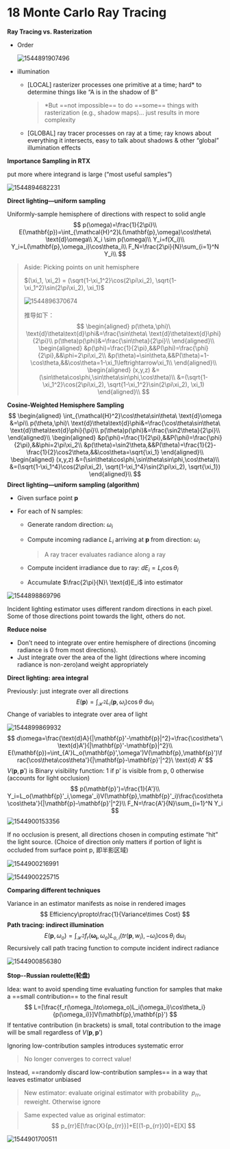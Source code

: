 # 18 Monte Carlo Ray Tracing

**Ray Tracing vs. Rasterization** 

- Order

  ![1544891907496](assets/1544891907496.jpg)

- illumination

  - [LOCAL] rasterizer processes one primitive at a time; hard* to determine things like “A is in the shadow of B”

    > \*But ==not impossible== to do ==some== things with rasterization (e.g., shadow maps)… just results in more complexity 

  - [GLOBAL] ray tracer processes on ray at a time; ray knows about everything it intersects, easy to talk about shadows & other “global” illumination effects 

**Importance Sampling in RTX** 

put more where integrand is large (“most useful samples”) 

![1544894682231](assets/1544894682231.jpg)

**Direct lighting—uniform sampling** 

Uniformly-sample hemisphere of directions with respect to solid angle 
$$
p(\omega)=\frac{1}{2\pi}\\
E(\mathbf{p})=\int_{\mathcal{H}^2}L(\mathbf{p},\omega)\cos\theta\ \text{d}\omega\\
X_i \sim p(\omega)\\
Y_i=f(X_i)\\
Y_i=L(\mathbf{p},\omega_i)\cos\theta_i\\
F_N=\frac{2\pi}{N}\sum_{i=1}^N Y_i\\
$$

> Aside: Picking points on unit hemisphere 
>
> $(\xi_1, \xi_2) = (\sqrt{1-\xi_1^2}\cos(2\pi\xi_2), \sqrt{1-\xi_1^2}\sin(2\pi\xi_2), \xi_1)$ 
>
> ![1544896370674](assets/1544896370674.jpg)
>
>  推导如下：
> $$
> \begin{aligned}
> p(\theta,\phi)\ \text{d}\theta\text{d}\phi&=\frac{\sin\theta\ \text{d}\theta\text{d}\phi}{2\pi}\\
> p(\theta)p(\phi)&=\frac{\sin\theta}{2\pi}\\
> \end{aligned}\\
> \begin{aligned}
> &p(\phi)=\frac{1}{2\pi},&&P(\phi)=\frac{\phi}{2\pi},&&\phi=2\pi\xi_2\\
> &p(\theta)=\sin\theta,&&P(\theta)=1-\cos\theta,&&\cos\theta=1-\xi_1\leftrightarrow\xi_1\\
> \end{aligned}\\
> \begin{aligned}
> (x,y,z)
> &=(\sin\theta\cos\phi,\sin\theta\sin\phi,\cos\theta)\\
> &=(\sqrt{1-\xi_1^2}\cos(2\pi\xi_2), \sqrt{1-\xi_1^2}\sin(2\pi\xi_2), \xi_1)
> \end{aligned}\\
> $$
>

**Cosine-Weighted Hemisphere Sampling** 
$$
\begin{aligned}
\int_{\mathcal{H}^2}\cos\theta\sin\theta\ \text{d}\omega &=\pi\\
p(\theta,\phi)\ \text{d}\theta\text{d}\phi&=\frac{\cos\theta\sin\theta\ \text{d}\theta\text{d}\phi}{\pi}\\
p(\theta)p(\phi)&=\frac{\sin2\theta}{2\pi}\\
\end{aligned}\\
\begin{aligned}
&p(\phi)=\frac{1}{2\pi},&&P(\phi)=\frac{\phi}{2\pi},&&\phi=2\pi\xi_2\\
&p(\theta)=\sin2\theta,&&P(\theta)=\frac{1}{2}-\frac{1}{2}\cos2\theta,&&\cos\theta=\sqrt{\xi_1}
\end{aligned}\\
\begin{aligned}
(x,y,z)
&=(\sin\theta\cos\phi,\sin\theta\sin\phi,\cos\theta)\\
&=(\sqrt{1-\xi_1^4}\cos(2\pi\xi_2), \sqrt{1-\xi_1^4}\sin(2\pi\xi_2), \sqrt{\xi_1})
\end{aligned}\\
$$
**Direct lighting—uniform sampling (algorithm)** 

- Given surface point $\mathbf{p}​$ 

- For each of N samples:

  - Generate random direction: $\omega_i$ 

  - Compute incoming radiance $L_i$ arriving at $\mathbf{p}$ from direction: $\omega_i$ 

    > A ray tracer evaluates radiance along a ray 

  - Compute incident irradiance due to ray: $dE_i=L_i\cos\theta_i$ 

  - Accumulate $\frac{2\pi}{N}\ \text{d}E_i$ into estimator

![1544898869796](assets/1544898869796.jpg)

Incident lighting estimator uses different random directions in each pixel. Some of those directions point towards the light, others do not. 

**Reduce noise** 

- Don’t need to integrate over entire hemisphere of directions (incoming radiance is 0 from most directions).
- Just integrate over the area of the light (directions where incoming radiance is non-zero)and weight appropriately 

**Direct lighting: area integral** 

Previously: just integrate over all directions 
$$
E(\mathbf{p})=\int_{\mathcal{H}^2} L_i(\mathbf{p},\omega_i)\cos\theta\ \text{d}\omega_i
$$
Change of variables to integrate over area of light 

![1544899869932](assets/1544899869932.jpg)
$$
d\omega=\frac{\text{d}A}{|\mathbf{p}'-\mathbf{p}|^2}=\frac{\cos\theta'\ \text{d}A'}{|\mathbf{p}'-\mathbf{p}|^2}\\
E(\mathbf{p})=\int_{A'}L_o(\mathbf{p}',\omega')V(\mathbf{p},\mathbf{p}')\frac{\cos\theta\cos\theta'}{|\mathbf{p}-\mathbf{p}'|^2}\ \text{d} A'
$$
$V(\mathbf{p},\mathbf{p}')$ is Binary visibility function: 1 if p’ is visible from p, 0 otherwise (accounts for light occlusion) 
$$
p(\mathbf{p}')=\frac{1}{A'}\\
Y_i=L_o(\mathbf{p}'_i,\omega'_i)V(\mathbf{p},\mathbf{p}'_i)\frac{\cos\theta\cos\theta'}{|\mathbf{p}-\mathbf{p}'|^2}\\
F_N=\frac{A'}{N}\sum_{i=1}^N Y_i
$$
![1544900153356](assets/1544900153356.jpg)

If no occlusion is present, all directions chosen in computing estimate “hit” the light source.
(Choice of direction only matters if portion of light is occluded from surface point p, 即半影区域) 

![1544900216991](assets/1544900216991.jpg)

![1544900225715](assets/1544900225715.jpg)

**Comparing different techniques** 

Variance in an estimator manifests as noise in rendered images 
$$
Efficiency\propto\frac{1}{Variance\times Cost}
$$
**Path tracing: indirect illumination** 
$$
E(\mathbf{p},\omega_o)=\int_{\mathcal{H}^2}f_r(\mathbf{\omega_i},\omega_o)L_{o,i}(tr(\mathbf{p},w_i),-\omega_i)\cos\theta_i\ \text{d}\omega_i
$$
Recursively call path tracing function to compute incident indirect radiance 

![1544900856380](assets/1544900856380.jpg)

**Stop--Russian roulette(轮盘)** 

Idea: want to avoid spending time evaluating function for samples that make a ==small contribution== to the final result 
$$
L=[\frac{f_r(\omega_i\to\omega_o)L_i(\omega_i)\cos\theta_i}{p(\omega_i)}]V(\mathbf{p},\mathbf{p}')
$$
If tentative contribution (in brackets) is small, total contribution to the image will be small regardless of $V(\mathbf{p},\mathbf{p}’)$ 

Ignoring low-contribution samples introduces systematic error 

> No longer converges to correct value! 

Instead, ==randomly discard low-contribution samples== in a way that leaves estimator unbiased 

> New estimator: evaluate original estimator with probability  $p_{rr}$, reweight. Otherwise ignore

>
> Same expected value as original estimator: 
>$$
> p_{rr}E[\frac{X}{p_{rr}}]+E[(1-p_{rr})0]=E[X]
>$$
>

![1544901700511](assets/1544901700511.jpg)

